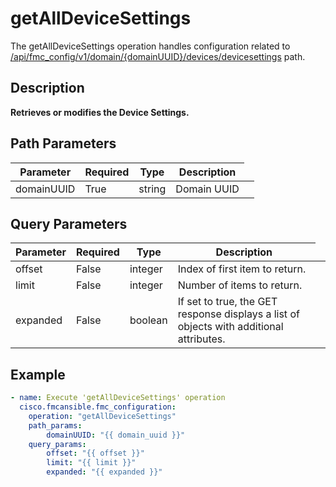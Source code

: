 # getAllDeviceSettings

The getAllDeviceSettings operation handles configuration related to [/api/fmc_config/v1/domain/{domainUUID}/devices/devicesettings](/paths//api/fmc_config/v1/domain/{domain_uuid}/devices/devicesettings.md) path.&nbsp;
## Description
**Retrieves or modifies the Device Settings.**

## Path Parameters
| Parameter | Required | Type | Description |
| --------- | -------- | ---- | ----------- |
| domainUUID | True | string <td colspan=3> Domain UUID |

## Query Parameters
| Parameter | Required | Type | Description |
| --------- | -------- | ---- | ----------- |
| offset | False | integer <td colspan=3> Index of first item to return. |
| limit | False | integer <td colspan=3> Number of items to return. |
| expanded | False | boolean <td colspan=3> If set to true, the GET response displays a list of objects with additional attributes. |

## Example
```yaml
- name: Execute 'getAllDeviceSettings' operation
  cisco.fmcansible.fmc_configuration:
    operation: "getAllDeviceSettings"
    path_params:
        domainUUID: "{{ domain_uuid }}"
    query_params:
        offset: "{{ offset }}"
        limit: "{{ limit }}"
        expanded: "{{ expanded }}"

```